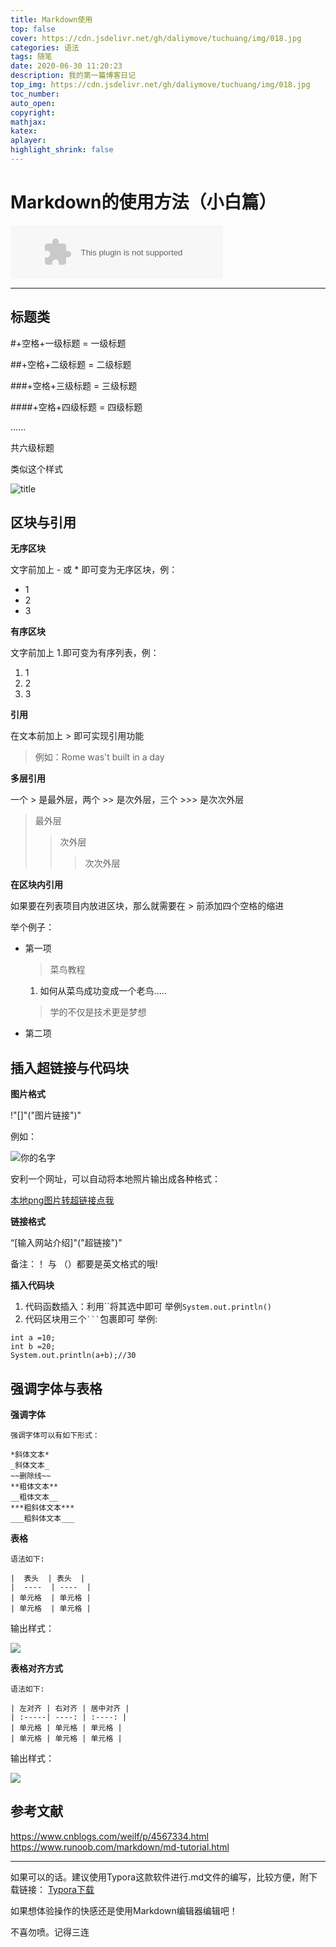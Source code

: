 ```yaml
---
title: Markdown使用
top: false
cover: https://cdn.jsdelivr.net/gh/daliymove/tuchuang/img/018.jpg
categories: 语法
tags: 随笔
date: 2020-06-30 11:20:23 
description: 我的第一篇博客日记
top_img: https://cdn.jsdelivr.net/gh/daliymove/tuchuang/img/018.jpg
toc_number:
auto_open:
copyright:
mathjax: 
katex:
aplayer:
highlight_shrink: false
---
```



# Markdown的使用方法（小白篇）

<embed src="//music.163.com/style/swf/widget.swf?sid=458217431&type=2&auto=0&width=320&height=66" width="340" height="86"  allowNetworking="all"></embed>

---

## 标题类
#+空格+一级标题 = 一级标题

##+空格+二级标题 = 二级标题

###+空格+三级标题 = 三级标题

####+空格+四级标题 = 四级标题

......

共六级标题

类似这个样式

![title](https://i.loli.net/2020/06/18/PKVDBh2cosW3N9g.png)
## 区块与引用

**无序区块**

文字前加上 - 或 * 即可变为无序区块，例：
- 1
- 2
- 3

**有序区块**

文字前加上 1.即可变为有序列表，例：
1. 1
2. 2
3. 3

**引用**

在文本前加上 > 即可实现引用功能
> 例如：Rome was't built in a day

**多层引用**

一个 > 是最外层，两个 >> 是次外层，三个 >>> 是次次外层
> 最外层
> > 次外层
> >
> > > 次次外层

**在区块内引用**

如果要在列表项目内放进区块，那么就需要在 > 前添加四个空格的缩进

举个例子：
* 第一项
    > 菜鸟教程
    1. 如何从菜鸟成功变成一个老鸟.....

    > 学的不仅是技术更是梦想
* 第二项

## 插入超链接与代码块

**图片格式**

!"[]"("图片链接")"

例如：

![你的名字](https://ss3.bdstatic.com/70cFv8Sh_Q1YnxGkpoWK1HF6hhy/it/u=2493015871,2263103202&fm=26&gp=0.jpg)

安利一个网址，可以自动将本地照片输出成各种格式：

[本地png图片转超链接点我](https://sm.ms/)

**链接格式**

“[输入网站介绍]"("超链接")"

备注：！ 与 （）都要是英文格式的哦!

**插入代码块**

1. 代码函数插入：利用``将其选中即可
举例`System.out.println()`
2. 代码区块用三个` ``` `包裹即可
举例:
```javaEE
int a =10;
int b =20;
System.out.println(a+b);//30
```
## 强调字体与表格
**强调字体**
```
强调字体可以有如下形式：

*斜体文本*
_斜体文本_
~~删除线~~
**粗体文本**
__粗体文本__
***粗斜体文本***
___粗斜体文本___
```
**表格**
```
语法如下:

|  表头  | 表头  |
|  ----  | ----  |
| 单元格  | 单元格 |
| 单元格  | 单元格 |
```
输出样式：

![](https://www.runoob.com/wp-content/uploads/2019/03/23EACC50-38E0-4284-B99A-6BC22E284BAC.jpg)

**表格对齐方式**
```
语法如下:

| 左对齐 | 右对齐 | 居中对齐 |
| :-----| ----: | :----: |
| 单元格 | 单元格 | 单元格 |
| 单元格 | 单元格 | 单元格 |
```
输出样式：

![](https://www.runoob.com/wp-content/uploads/2019/03/87DE9D5C-44FB-4693-8735-194D3779EC3E.jpg)

## 参考文献
https://www.cnblogs.com/weilf/p/4567334.html
https://www.runoob.com/markdown/md-tutorial.html

---
如果可以的话。建议使用Typora这款软件进行.md文件的编写，比较方便，附下载链接：
[Typora下载](https://www.typora.io/#windows)

如果想体验操作的快感还是使用Markdown编辑器编辑吧！

不喜勿喷。记得三连


